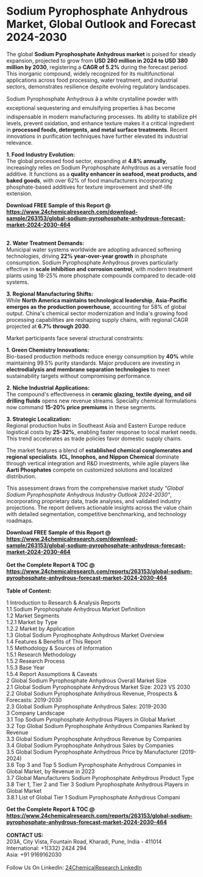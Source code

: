 <h1>Sodium Pyrophosphate Anhydrous Market, Global Outlook and Forecast 2024-2030</h1><p>The global <strong>Sodium Pyrophosphate Anhydrous market</strong> is poised for steady expansion, projected to grow from <strong>USD 280 million in 2024 to USD 380 million by 2030</strong>, registering a <strong>CAGR of 5.2%</strong> during the forecast period. This inorganic compound, widely recognized for its multifunctional applications across food processing, water treatment, and industrial sectors, demonstrates resilience despite evolving regulatory landscapes.</p><p>Sodium Pyrophosphate Anhydrous â a white crystalline powder with exceptional sequestering and emulsifying properties â has become indispensable in modern manufacturing processes. Its ability to stabilize pH levels, prevent oxidation, and enhance texture makes it a critical ingredient in <strong>processed foods, detergents, and metal surface treatments</strong>. Recent innovations in purification techniques have further elevated its industrial relevance.</p><p><strong>1. Food Industry Evolution:</strong><br>
The global processed food sector, expanding at <strong>4.8% annually</strong>, increasingly relies on Sodium Pyrophosphate Anhydrous as a versatile food additive. It functions as a <strong>quality enhancer in seafood, meat products, and baked goods</strong>, with over 62% of food manufacturers incorporating phosphate-based additives for texture improvement and shelf-life extension.</p><div><b>Download FREE Sample of this Report @ 
            <a href="https://www.24chemicalresearch.com/download-sample/263153/global-sodium-pyrophosphate-anhydrous-forecast-market-2024-2030-464">
            https://www.24chemicalresearch.com/download-sample/263153/global-sodium-pyrophosphate-anhydrous-forecast-market-2024-2030-464</a></b></div><br><p><strong>2. Water Treatment Demands:</strong><br>
Municipal water systems worldwide are adopting advanced softening technologies, driving <strong>22% year-over-year growth</strong> in phosphate consumption. Sodium Pyrophosphate Anhydrous proves particularly effective in <strong>scale inhibition and corrosion control</strong>, with modern treatment plants using 18-25% more phosphate compounds compared to decade-old systems.</p><p><strong>3. Regional Manufacturing Shifts:</strong><br>
While <strong>North America maintains technological leadership</strong>, <strong>Asia-Pacific emerges as the production powerhouse</strong>, accounting for 58% of global output. China's chemical sector modernization and India's growing food processing capabilities are reshaping supply chains, with regional CAGR projected at <strong>6.7% through 2030</strong>.</p><p>Market participants face several structural constraints:</p><p><strong>1. Green Chemistry Innovations:</strong><br>
Bio-based production methods reduce energy consumption by <strong>40%</strong> while maintaining 99.5% purity standards. Major producers are investing in <strong>electrodialysis and membrane separation technologies</strong> to meet sustainability targets without compromising performance.</p><p><strong>2. Niche Industrial Applications:</strong><br>
The compound's effectiveness in <strong>ceramic glazing, textile dyeing, and oil drilling fluids</strong> opens new revenue streams. Specialty chemical formulations now command <strong>15-20% price premiums</strong> in these segments.</p><p><strong>3. Strategic Localization:</strong><br>
Regional production hubs in Southeast Asia and Eastern Europe reduce logistical costs by <strong>25-32%</strong>, enabling faster response to local market needs. This trend accelerates as trade policies favor domestic supply chains.</p><p>The market features a blend of <strong>established chemical conglomerates and regional specialists</strong>. <strong>ICL, Innophos, and Nippon Chemical</strong> dominate through vertical integration and R&amp;D investments, while agile players like <strong>Aarti Phosphates</strong> compete on customized solutions and localized distribution.</p><p>This assessment draws from the comprehensive market study <em>"Global Sodium Pyrophosphate Anhydrous Industry Outlook 2024-2030"</em>, incorporating proprietary data, trade analyses, and validated industry projections. The report delivers actionable insights across the value chain with detailed segmentation, competitive benchmarking, and technology roadmaps.</p><div><b>Download FREE Sample of this Report @ 
            <a href="https://www.24chemicalresearch.com/download-sample/263153/global-sodium-pyrophosphate-anhydrous-forecast-market-2024-2030-464">
            https://www.24chemicalresearch.com/download-sample/263153/global-sodium-pyrophosphate-anhydrous-forecast-market-2024-2030-464</a></b></div><br><div><b>Get the Complete Report & TOC @ 
            <a href="https://www.24chemicalresearch.com/reports/263153/global-sodium-pyrophosphate-anhydrous-forecast-market-2024-2030-464">
            https://www.24chemicalresearch.com/reports/263153/global-sodium-pyrophosphate-anhydrous-forecast-market-2024-2030-464</a></b></div><br>
            <b>Table of Content:</b><p>1 Introduction to Research & Analysis Reports<br />
    1.1 Sodium Pyrophosphate Anhydrous Market Definition<br />
    1.2 Market Segments<br />
        1.2.1 Market by Type<br />
        1.2.2 Market by Application<br />
    1.3 Global Sodium Pyrophosphate Anhydrous Market Overview<br />
    1.4 Features & Benefits of This Report<br />
    1.5 Methodology & Sources of Information<br />
        1.5.1 Research Methodology<br />
        1.5.2 Research Process<br />
        1.5.3 Base Year<br />
        1.5.4 Report Assumptions & Caveats<br />
2 Global Sodium Pyrophosphate Anhydrous Overall Market Size<br />
    2.1 Global Sodium Pyrophosphate Anhydrous Market Size: 2023 VS 2030<br />
    2.2 Global Sodium Pyrophosphate Anhydrous Revenue, Prospects & Forecasts: 2019-2030<br />
    2.3 Global Sodium Pyrophosphate Anhydrous Sales: 2019-2030<br />
3 Company Landscape<br />
    3.1 Top Sodium Pyrophosphate Anhydrous Players in Global Market<br />
    3.2 Top Global Sodium Pyrophosphate Anhydrous Companies Ranked by Revenue<br />
    3.3 Global Sodium Pyrophosphate Anhydrous Revenue by Companies<br />
    3.4 Global Sodium Pyrophosphate Anhydrous Sales by Companies<br />
    3.5 Global Sodium Pyrophosphate Anhydrous Price by Manufacturer (2019-2024)<br />
    3.6 Top 3 and Top 5 Sodium Pyrophosphate Anhydrous Companies in Global Market, by Revenue in 2023<br />
    3.7 Global Manufacturers Sodium Pyrophosphate Anhydrous Product Type<br />
    3.8 Tier 1, Tier 2 and Tier 3 Sodium Pyrophosphate Anhydrous Players in Global Market<br />
        3.8.1 List of Global Tier 1 Sodium Pyrophosphate Anhydrous Compani</p><div><b>Get the Complete Report & TOC @ 
            <a href="https://www.24chemicalresearch.com/reports/263153/global-sodium-pyrophosphate-anhydrous-forecast-market-2024-2030-464">
            https://www.24chemicalresearch.com/reports/263153/global-sodium-pyrophosphate-anhydrous-forecast-market-2024-2030-464</a></b></div><br><b>CONTACT US:</b><br>
            203A, City Vista, Fountain Road, Kharadi, Pune, India - 411014<br>
            International: +1(332) 2424 294<br>
            Asia: +91 9169162030 <br><br>
            Follow Us On LinkedIn: <a href="https://www.linkedin.com/company/24chemicalresearch/">24ChemicalResearch LinkedIn</a>